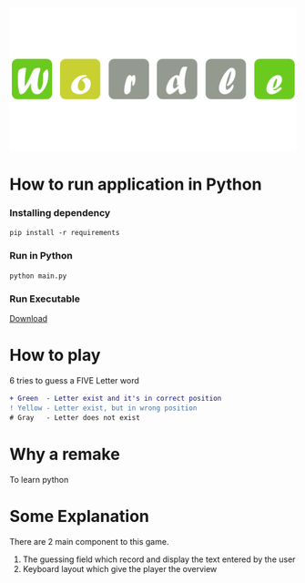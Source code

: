 [![Game Title](https://github.com/MrHunte96/Wordle_In_Python/blob/main/Assets/Logo2.png)](https://youtu.be/5MWIdxxEp7o "Wordle in Python (Simple)")

# How to run application in Python
### Installing dependency
```
pip install -r requirements
```
### Run in Python
```
python main.py
```

### Run Executable
[Download](https://github.com/MrHunte96/Wordle_In_Python/raw/main/WordleGame.zip)

# How to play
6 tries to guess a FIVE Letter word
```diff
+ Green  - Letter exist and it's in correct position
! Yellow - Letter exist, but in wrong position
# Gray   - Letter does not exist
```

# Why a remake
To learn python

# Some Explanation
There are 2 main component to this game.
1. The guessing field which record and display the text entered by the user
2. Keyboard layout which give the player the overview
